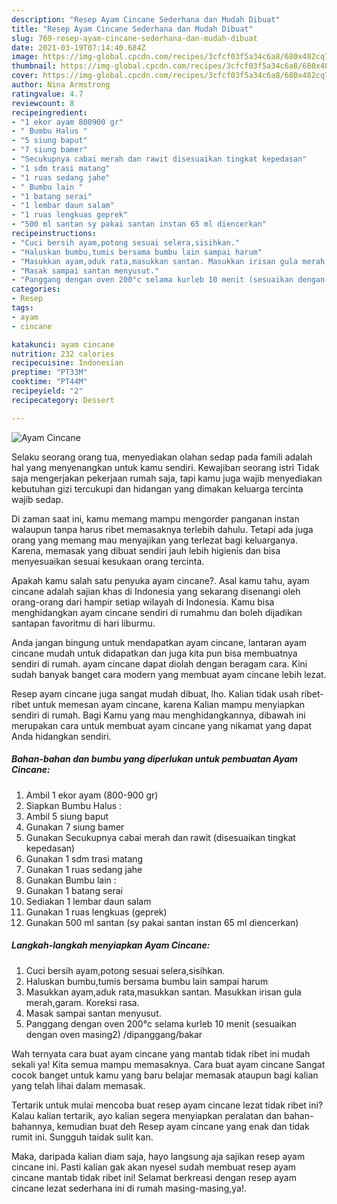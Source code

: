 ```yaml
---
description: "Resep Ayam Cincane Sederhana dan Mudah Dibuat"
title: "Resep Ayam Cincane Sederhana dan Mudah Dibuat"
slug: 769-resep-ayam-cincane-sederhana-dan-mudah-dibuat
date: 2021-03-19T07:14:40.684Z
image: https://img-global.cpcdn.com/recipes/3cfcf03f5a34c6a8/680x482cq70/ayam-cincane-foto-resep-utama.jpg
thumbnail: https://img-global.cpcdn.com/recipes/3cfcf03f5a34c6a8/680x482cq70/ayam-cincane-foto-resep-utama.jpg
cover: https://img-global.cpcdn.com/recipes/3cfcf03f5a34c6a8/680x482cq70/ayam-cincane-foto-resep-utama.jpg
author: Nina Armstrong
ratingvalue: 4.7
reviewcount: 8
recipeingredient:
- "1 ekor ayam 800900 gr"
- " Bumbu Halus "
- "5 siung baput"
- "7 siung bamer"
- "Secukupnya cabai merah dan rawit disesuaikan tingkat kepedasan"
- "1 sdm trasi matang"
- "1 ruas sedang jahe"
- " Bumbu lain "
- "1 batang serai"
- "1 lembar daun salam"
- "1 ruas lengkuas geprek"
- "500 ml santan sy pakai santan instan 65 ml diencerkan"
recipeinstructions:
- "Cuci bersih ayam,potong sesuai selera,sisihkan."
- "Haluskan bumbu,tumis bersama bumbu lain sampai harum"
- "Masukkan ayam,aduk rata,masukkan santan. Masukkan irisan gula merah,garam. Koreksi rasa."
- "Masak sampai santan menyusut."
- "Panggang dengan oven 200°c selama kurleb 10 menit (sesuaikan dengan oven masing2) /dipanggang/bakar"
categories:
- Resep
tags:
- ayam
- cincane

katakunci: ayam cincane 
nutrition: 232 calories
recipecuisine: Indonesian
preptime: "PT33M"
cooktime: "PT44M"
recipeyield: "2"
recipecategory: Dessert

---
```



![Ayam Cincane](https://img-global.cpcdn.com/recipes/3cfcf03f5a34c6a8/680x482cq70/ayam-cincane-foto-resep-utama.jpg)

Selaku seorang orang tua, menyediakan olahan sedap pada famili adalah hal yang menyenangkan untuk kamu sendiri. Kewajiban seorang istri Tidak saja mengerjakan pekerjaan rumah saja, tapi kamu juga wajib menyediakan kebutuhan gizi tercukupi dan hidangan yang dimakan keluarga tercinta wajib sedap.

Di zaman  saat ini, kamu memang mampu mengorder panganan instan walaupun tanpa harus ribet memasaknya terlebih dahulu. Tetapi ada juga orang yang memang mau menyajikan yang terlezat bagi keluarganya. Karena, memasak yang dibuat sendiri jauh lebih higienis dan bisa menyesuaikan sesuai kesukaan orang tercinta. 



Apakah kamu salah satu penyuka ayam cincane?. Asal kamu tahu, ayam cincane adalah sajian khas di Indonesia yang sekarang disenangi oleh orang-orang dari hampir setiap wilayah di Indonesia. Kamu bisa menghidangkan ayam cincane sendiri di rumahmu dan boleh dijadikan santapan favoritmu di hari liburmu.

Anda jangan bingung untuk mendapatkan ayam cincane, lantaran ayam cincane mudah untuk didapatkan dan juga kita pun bisa membuatnya sendiri di rumah. ayam cincane dapat diolah dengan beragam cara. Kini sudah banyak banget cara modern yang membuat ayam cincane lebih lezat.

Resep ayam cincane juga sangat mudah dibuat, lho. Kalian tidak usah ribet-ribet untuk memesan ayam cincane, karena Kalian mampu menyiapkan sendiri di rumah. Bagi Kamu yang mau menghidangkannya, dibawah ini merupakan cara untuk membuat ayam cincane yang nikamat yang dapat Anda hidangkan sendiri.

<!--inarticleads1-->

##### Bahan-bahan dan bumbu yang diperlukan untuk pembuatan Ayam Cincane:

1. Ambil 1 ekor ayam (800-900 gr)
1. Siapkan  Bumbu Halus :
1. Ambil 5 siung baput
1. Gunakan 7 siung bamer
1. Gunakan Secukupnya cabai merah dan rawit (disesuaikan tingkat kepedasan)
1. Gunakan 1 sdm trasi matang
1. Gunakan 1 ruas sedang jahe
1. Gunakan  Bumbu lain :
1. Gunakan 1 batang serai
1. Sediakan 1 lembar daun salam
1. Gunakan 1 ruas lengkuas (geprek)
1. Gunakan 500 ml santan (sy pakai santan instan 65 ml diencerkan)




<!--inarticleads2-->

##### Langkah-langkah menyiapkan Ayam Cincane:

1. Cuci bersih ayam,potong sesuai selera,sisihkan.
1. Haluskan bumbu,tumis bersama bumbu lain sampai harum
1. Masukkan ayam,aduk rata,masukkan santan. Masukkan irisan gula merah,garam. Koreksi rasa.
1. Masak sampai santan menyusut.
1. Panggang dengan oven 200°c selama kurleb 10 menit (sesuaikan dengan oven masing2) /dipanggang/bakar




Wah ternyata cara buat ayam cincane yang mantab tidak ribet ini mudah sekali ya! Kita semua mampu memasaknya. Cara buat ayam cincane Sangat cocok banget untuk kamu yang baru belajar memasak ataupun bagi kalian yang telah lihai dalam memasak.

Tertarik untuk mulai mencoba buat resep ayam cincane lezat tidak ribet ini? Kalau kalian tertarik, ayo kalian segera menyiapkan peralatan dan bahan-bahannya, kemudian buat deh Resep ayam cincane yang enak dan tidak rumit ini. Sungguh taidak sulit kan. 

Maka, daripada kalian diam saja, hayo langsung aja sajikan resep ayam cincane ini. Pasti kalian gak akan nyesel sudah membuat resep ayam cincane mantab tidak ribet ini! Selamat berkreasi dengan resep ayam cincane lezat sederhana ini di rumah masing-masing,ya!.


